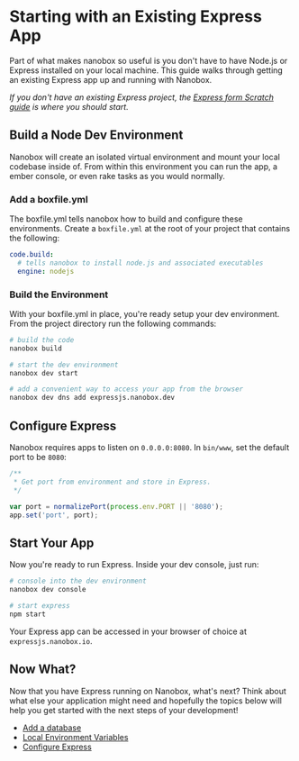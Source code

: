 # Starting with an Existing Express App

Part of what makes nanobox so useful is you don't have to have Node.js or Express installed on your local machine. This guide walks through getting an existing Express app up and running with Nanobox.

*If you don't have an existing Express project, the [Express form Scratch guide](/php/express/getting-started/from-scratch) is where you should start.*

## Build a Node Dev Environment
Nanobox will create an isolated virtual environment and mount your local codebase inside of. From within this environment you can run the app, a ember console, or even rake tasks as you would normally.

### Add a boxfile.yml
The boxfile.yml tells nanobox how to build and configure these environments. Create a `boxfile.yml` at the root of your project that contains the following:

```yaml
code.build:
  # tells nanobox to install node.js and associated executables
  engine: nodejs
```

### Build the Environment
With your boxfile.yml in place, you're ready setup your dev environment. From the project directory run the following commands:

```bash
# build the code
nanobox build

# start the dev environment
nanobox dev start

# add a convenient way to access your app from the browser
nanobox dev dns add expressjs.nanobox.dev
```

## Configure Express
Nanobox requires apps to listen on `0.0.0.0:8080`. In `bin/www`, set the default port to be `8080`:

```js
/**
 * Get port from environment and store in Express.
 */

var port = normalizePort(process.env.PORT || '8080');
app.set('port', port);
```

## Start Your App
Now you're ready to run Express. Inside your dev console, just run:

```bash
# console into the dev environment
nanobox dev console

# start express
npm start
```

Your Express app can be accessed in your browser of choice at `expressjs.nanobox.io`.

## Now What?
Now that you have Express running on Nanobox, what's next? Think about what else your application might need and hopefully the topics below will help you get started with the next steps of your development!

* [Add a database](/nodejs/express/next-steps/add-a-database)
* [Local Environment Variables](/nodejs/express/next-steps/local-evars)
* [Configure Express](/nodejs/express/production/configure-express)
